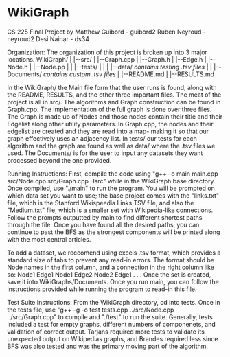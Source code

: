 # WikiGraph
CS 225 Final Project by
Matthew Guibord - guibord2
Ruben Neyroud - neyroud2
Desi Nainar - ds34

Organization:
The organization of this project is broken up into 3 major locations. 
WikiGraph/
|
|--src/
|   |--Graph.cpp
|   |--Graph.h
|   |--Edge.h
|   |--Node.h
|   |--Node.pp
|
|
|--tests/
|   |
|   |--data/ *contains testing .tsv files*
|
|
|--Documents/ *contains custom .tsv files*
|
|--README.md
|
|--RESULTS.md

In the WikiGraph/ the Main file form that the user runs is found, along with the README, RESULTS, and the other three important files. The meat of the project is all in src/. The algorithms and Graph construction can be found in Graph.cpp. The implementation of the full graph is done over three files. The Graph is made up of Nodes and those nodes contain their title and their Edgelist along other utility parameters. In Graph.cpp, the nodes and their edgelist are created and they are read into a map- making it so that our graph effectively uses an adjacency list. In tests/ our tests for each algorithm and the graph are found as well as data/ where the .tsv files we used. The Documents/ is for the user to input any datasets they want processed beyond the one provided.

Running Instructions:
First, compile the code using "g++ -o main main.cpp src/Node.cpp src/Graph.cpp -Isrc" while in the WikiGraph base directory. Once compiled, use "./main" to run the program. You will be prompted on which data set you want to use; the base project comes with the "links.txt" file, which is the Stanford Wikispeedia Links TSV file, and also the "Medium.txt" file, which is a smaller set with Wikipedia-like connections. Follow the prompts outputted by main to find different shortest paths through the file. Once you have found all the desired paths, you can continue to past the BFS as the strongest components will be printed along with the most central articles.

To add a dataset, we reccomend using excels .tsv format, which provides a standard size of tabs to prevent any read-in errors. The format should be Node names in the first column, and a connection in the right column like so:
Node1   Edge1
Node1   Edge2
Node2   Edge1
.
.
.
Once the set is created, save it into WikiGraphs/Documents. Once you run main, you can follow the instructions provided while running the program to read-in this file.

Test Suite Instructions:
From the WikiGraph directory, cd into tests. Once in the tests file, use "g++ -g -o test tests.cpp ../src/Node.cpp ../src/Graph.cpp" to compile and "./test" to run the suite.
Generally, tests included a test for empty graphs, different numbers of componenets, and validation of correct output. Tarjans required more tests to validate its unexpected output on Wikipedias graphs, and Brandes required less since BFS was also tested and was the primary moving part of the algorithm.
